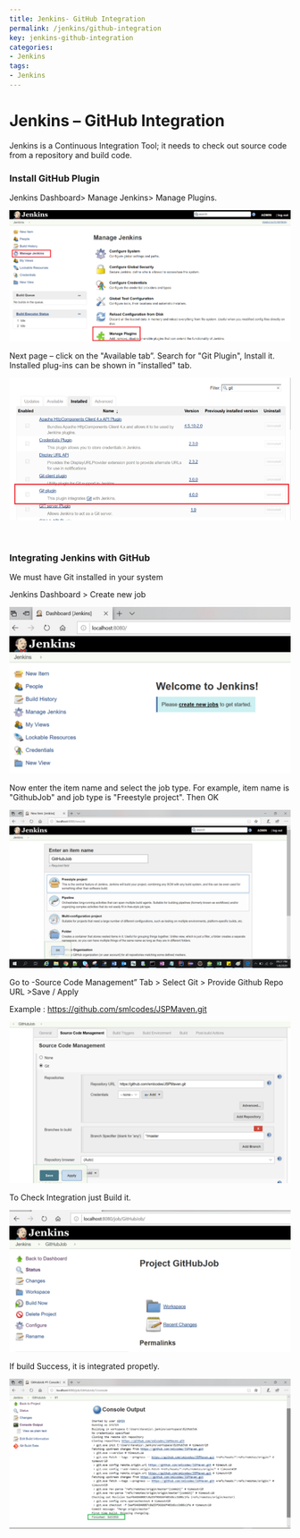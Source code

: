 ```yaml
---
title: Jenkins- GitHub Integration
permalink: /jenkins/github-integration
key: jenkins-github-integration
categories:
- Jenkins
tags:
- Jenkins
---
```



Jenkins – GitHub Integration 
=============================

Jenkins is a Continuous Integration Tool; it needs to check out source code from
a repository and build code.

### Install GitHub Plugin

Jenkins Dashboard\> Manage Jenkins\> Manage Plugins.

![](media/d635884914bfc0e544cf525446df42b6.png)

Next page – click on the "Available tab”. Search for "Git Plugin", Install it.
Installed plug-ins can be shown in "installed" tab.

![](media/1194ad37d35667bd7e04ac8d51aa4357.png)

­­

### Integrating Jenkins with GitHub

We must have Git installed in your system

Jenkins Dashboard \> Create new job

![](media/96b2c284e650a42476838aabdafafcc1.png)

Now enter the item name and select the job type. For example, item name is
"GithubJob" and job type is "Freestyle project". Then OK

![](media/4e3bb0f14b01779333263570246ab678.png)

Go to -Source Code Management” Tab \> Select Git \> Provide Github Repo URL
\>Save / Apply

Example : <https://github.com/smlcodes/JSPMaven.git>

![](media/2706278a413914dbdf8d0d8d1293e0cf.png)

To Check Integration just Build it.

![](media/0a59301b464c4207a21122863520d523.png)

If build Success, it is integrated propetly.

![](media/76d514cd676985695b2ba40fcb676d84.png)
